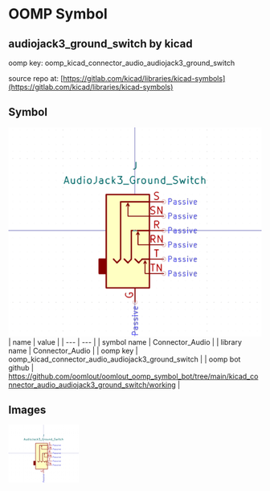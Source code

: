 # OOMP Symbol  
## audiojack3_ground_switch  by kicad  
  
oomp key: oomp_kicad_connector_audio_audiojack3_ground_switch  
  
source repo at: [https://gitlab.com/kicad/libraries/kicad-symbols](https://gitlab.com/kicad/libraries/kicad-symbols)  
## Symbol  
  
[![working.png](working_600.png)](working.png)  
| name | value | 
| --- | --- | 
| symbol name | Connector_Audio | 
| library name | Connector_Audio | 
| oomp key | oomp_kicad_connector_audio_audiojack3_ground_switch | 
| oomp bot github | https://github.com/oomlout/oomlout_oomp_symbol_bot/tree/main/kicad_connector_audio_audiojack3_ground_switch/working | 
## Images  
  
[![working.png](working_140.png)](working.png)  
